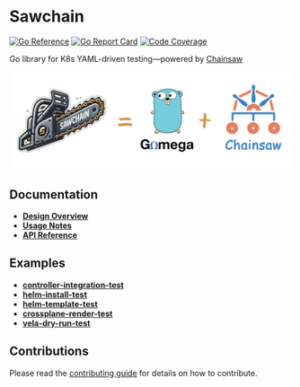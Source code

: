 # Sawchain

[![Go Reference](https://pkg.go.dev/badge/github.com/guidewire-oss/sawchain.svg)](https://pkg.go.dev/github.com/guidewire-oss/sawchain)
[![Go Report Card](https://goreportcard.com/badge/github.com/guidewire-oss/sawchain)](https://goreportcard.com/report/github.com/guidewire-oss/sawchain)
[![Code Coverage](https://codecov.io/gh/guidewire-oss/sawchain/branch/main/graph/badge.svg)](https://codecov.io/gh/guidewire-oss/sawchain)

Go library for K8s YAML-driven testing—powered by [Chainsaw](https://github.com/kyverno/chainsaw)

![Sawchain](./assets/banner.png)

## Documentation

* **[Design Overview](./docs/design-overview.md)**
* **[Usage Notes](./docs/usage-notes.md)**
* **[API Reference](./docs/api-reference.md)**

## Examples

* **[controller-integration-test](./examples/controller-integration-test/)**
* **[helm-install-test](./examples/helm-install-test/)**
* **[helm-template-test](./examples/helm-template-test/)**
* **[crossplane-render-test](./examples/crossplane-render-test/)**
* **[vela-dry-run-test](./examples/vela-dry-run-test/)**

## Contributions

Please read the [contributing guide](./CONTRIBUTING.md) for details on how to contribute.
